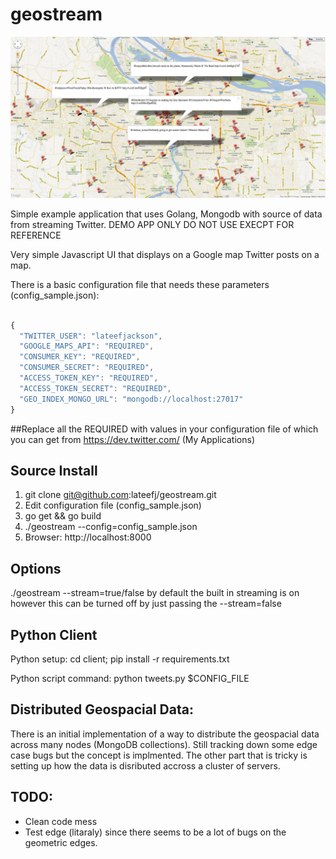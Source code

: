 geostream
=========

![Image](screenshot.png?raw=true)

Simple example application that uses Golang, Mongodb with source of data from streaming Twitter. DEMO APP ONLY DO NOT USE EXECPT FOR REFERENCE

Very simple Javascript UI that displays on a Google map Twitter posts on a map.

There is a basic configuration file that needs these parameters (config_sample.json):

```javascript

{
  "TWITTER_USER": "lateefjackson",
  "GOOGLE_MAPS_API": "REQUIRED",
  "CONSUMER_KEY": "REQUIRED",
  "CONSUMER_SECRET": "REQUIRED",
  "ACCESS_TOKEN_KEY": "REQUIRED",
  "ACCESS_TOKEN_SECRET": "REQUIRED",
  "GEO_INDEX_MONGO_URL": "mongodb://localhost:27017"
}
```

##Replace all the REQUIRED with values in your configuration file of which you can get from https://dev.twitter.com/ (My Applications)

Source Install
--------------
1. git clone git@github.com:lateefj/geostream.git
2. Edit configuration file (config_sample.json)
3. go get && go build
4. ./geostream --config=config_sample.json
5. Browser: http://localhost:8000

Options
-------
./geostream --stream=true/false by default the built in streaming is on however this can be turned off by just passing the --stream=false

Python Client
-------------

Python setup: cd client; pip install -r requirements.txt

Python script command: python tweets.py $CONFIG_FILE

Distributed Geospacial Data:
----------------------------
There is an initial implementation of a way to distribute the geospacial data across many nodes (MongoDB collections). Still tracking down some edge case bugs but the concept is implmented. The other part that is tricky is setting up how the data is disributed accross a cluster of servers.


TODO:
-----
 * Clean code mess
 * Test edge (litaraly) since there seems to be a lot of bugs on the geometric edges. 

